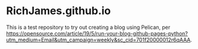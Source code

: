 # RichJames.github.io

This is a test repository to try out creating a blog using Pelican, per https://opensource.com/article/19/5/run-your-blog-github-pages-python?utm_medium=Email&utm_campaign=weekly&sc_cid=701f20000012r6qAAA.
